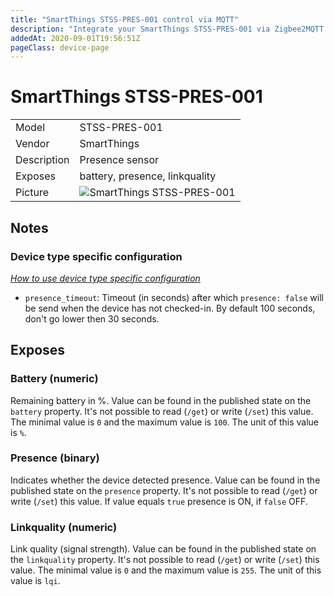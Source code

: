 ```yaml
---
title: "SmartThings STSS-PRES-001 control via MQTT"
description: "Integrate your SmartThings STSS-PRES-001 via Zigbee2MQTT with whatever smart home infrastructure you are using without the vendors bridge or gateway."
addedAt: 2020-09-01T19:56:51Z
pageClass: device-page
---
```


<!-- !!!! -->
<!-- ATTENTION: This file is auto-generated through docgen! -->
<!-- You can only edit the "Notes"-Section between the two comment lines "Notes BEGIN" and "Notes END". -->
<!-- Do not use h1 or h2 heading within "## Notes"-Section. -->
<!-- !!!! -->

# SmartThings STSS-PRES-001

|     |     |
|-----|-----|
| Model | STSS-PRES-001  |
| Vendor  | SmartThings  |
| Description | Presence sensor |
| Exposes | battery, presence, linkquality |
| Picture | ![SmartThings STSS-PRES-001](https://www.zigbee2mqtt.io/images/devices/STSS-PRES-001.jpg) |


<!-- Notes BEGIN: You can edit here. Add "## Notes" headline if not already present. -->
## Notes

### Device type specific configuration
*[How to use device type specific configuration](../guide/configuration/devices-groups.md#specific-device-options)*

* `presence_timeout`: Timeout (in seconds) after which `presence: false` will be send when the device has not checked-in. By default 100 seconds, don't go lower then 30 seconds.
<!-- Notes END: Do not edit below this line -->


## Exposes

### Battery (numeric)
Remaining battery in %.
Value can be found in the published state on the `battery` property.
It's not possible to read (`/get`) or write (`/set`) this value.
The minimal value is `0` and the maximum value is `100`.
The unit of this value is `%`.

### Presence (binary)
Indicates whether the device detected presence.
Value can be found in the published state on the `presence` property.
It's not possible to read (`/get`) or write (`/set`) this value.
If value equals `true` presence is ON, if `false` OFF.

### Linkquality (numeric)
Link quality (signal strength).
Value can be found in the published state on the `linkquality` property.
It's not possible to read (`/get`) or write (`/set`) this value.
The minimal value is `0` and the maximum value is `255`.
The unit of this value is `lqi`.

